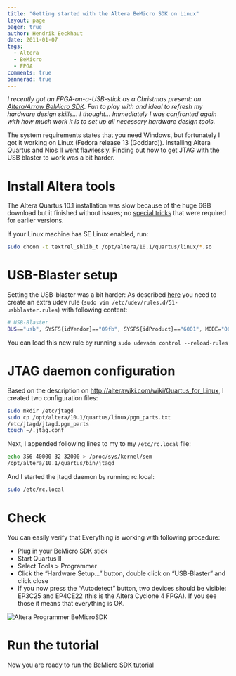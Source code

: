 ```yaml
---
title: "Getting started with the Altera BeMicro SDK on Linux"
layout: page 
pager: true
author: Hendrik Eeckhaut
date: 2011-01-07
tags: 
  - Altera
  - BeMicro
  - FPGA
comments: true
bannerad: true
---
```


*I recently got an FPGA-on-a-USB-stick as a Christmas present: an [Altera/Arrow BeMicro SDK](http://www.altera.com/b/bemicro-sdk.html"). Fun to play with and ideal to refresh my hardware design skills... I thought... Immediately I was confronted again with how much work it is to set up all necessary hardware design tools.*

The system requirements states that you need Windows, but fortunately I got it working on Linux (Fedora release 13 (Goddard)). Installing Altera Quartus and Nios II went flawlessly. Finding out how to get JTAG with the USB blaster to work was a bit harder.

# Install Altera tools

The Altera Quartus 10.1 installation was slow because of the huge 6GB download but it finished without issues; no [special tricks](http://fpga4u.epfl.ch/wiki/Install_Quartus_II.html) that were required for earlier versions.

If your Linux machine has SE Linux enabled, run:
```bash
sudo chcon -t textrel_shlib_t /opt/altera/10.1/quartus/linux/*.so
```

# USB-Blaster setup

Setting the USB-blaster was a bit harder:
As described [here](http://www.altera.com/download/drivers/dri-usb_b-lnx.html) you need to create an extra udev rule (`sudo vim /etc/udev/rules.d/51-usbblaster.rules`) with following content:
```bash
# USB-Blaster
BUS=="usb", SYSFS{idVendor}=="09fb", SYSFS{idProduct}=="6001", MODE="0666", PROGRAM="/bin/sh -c 'K=%k; K=$${K#usbdev}; printf /proc/bus/usb/%%03i/%%03i$${K%%%%.*} $${K#*.}'", RUN+="/bin/chmod 0666 %c"
```
You can load this new rule by running `sudo udevadm control --reload-rules`

# JTAG daemon configuration

Based on the description on <http://alterawiki.com/wiki/Quartus_for_Linux>, I created two
configuration files:
```bash
sudo mkdir /etc/jtagd
sudo cp /opt/altera/10.1/quartus/linux/pgm_parts.txt
/etc/jtagd/jtagd.pgm_parts
touch ~/.jtag.conf
```

Next, I appended following lines to my to my `/etc/rc.local` file:
```bash
echo 356 40000 32 32000 > /proc/sys/kernel/sem
/opt/altera/10.1/quartus/bin/jtagd
```

And I started the jtagd daemon by running rc.local:

```bash
sudo /etc/rc.local
```

# Check
You can easily verify that Everything is working with following procedure:

<ul>
<li> Plug in your BeMicro SDK stick
<li> Start Quartus II
<li> Select Tools > Programmer
<li> Click the “Hardware Setup...” button, double click on “USB-Blaster” and click close
<li> If you now press the “Autodetect” button, two devices should be visible: EP3C25 and EP4CE22 (this is the Altera Cyclone 4 FPGA). If you see those it means that everything is OK.
</ul>

![Altera Programmer BeMicroSDK](/img/tech/altera_programmer.png)

# Run the tutorial

Now you are ready to run the
[BeMicro SDK tutorial](http://www.arrownac.com/offers/altera-corporation/altera-bemicro/getting_started.html)